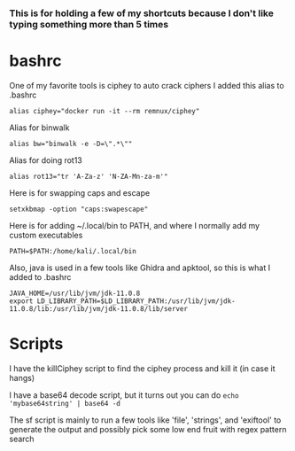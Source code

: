 ### This is for holding a few of my shortcuts because I don't like typing something more than 5 times

# bashrc

One of my favorite tools is ciphey to auto crack ciphers
I added this alias to .bashrc
```
alias ciphey="docker run -it --rm remnux/ciphey"
```

Alias for binwalk
```
alias bw="binwalk -e -D=\".*\""
```


Alias for doing rot13
```
alias rot13="tr 'A-Za-z' 'N-ZA-Mn-za-m'"
```


Here is for swapping caps and escape
```
setxkbmap -option "caps:swapescape"
```


Here is for adding ~/.local/bin to PATH, and where I normally add my custom executables
```
PATH=$PATH:/home/kali/.local/bin
```


Also, java is used in a few tools like Ghidra and apktool, so this is what I added to .bashrc
```
JAVA_HOME=/usr/lib/jvm/jdk-11.0.8
export LD_LIBRARY_PATH=$LD_LIBRARY_PATH:/usr/lib/jvm/jdk-11.0.8/lib:/usr/lib/jvm/jdk-11.0.8/lib/server
```



# Scripts

I have the killCiphey script to find the ciphey process and kill it (in case it hangs)

I have a base64 decode script, but it turns out you can do `echo 'mybase64string' | base64 -d`


The sf script is mainly to run a few tools like 'file', 'strings', and 'exiftool'
to generate the output and possibly pick some low end fruit with regex pattern search